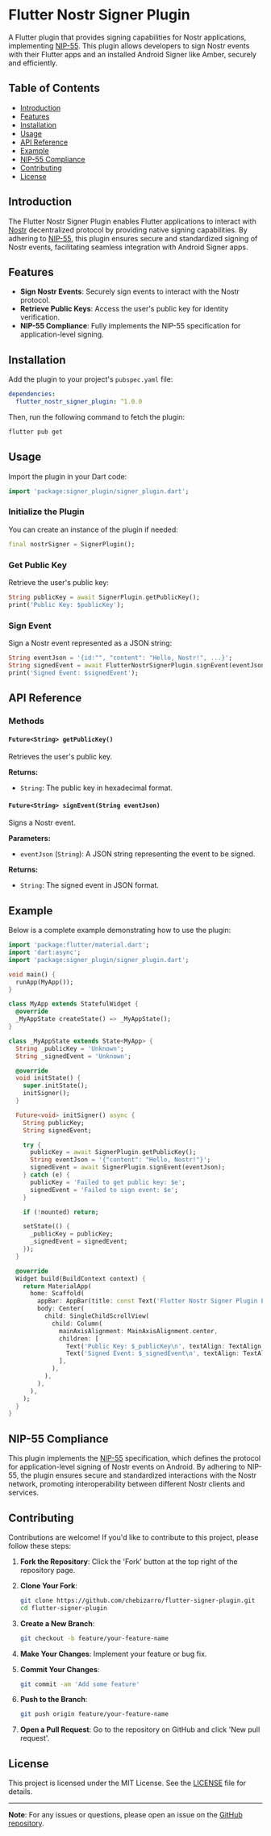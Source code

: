 # Flutter Nostr Signer Plugin

A Flutter plugin that provides signing capabilities for Nostr applications, implementing [NIP-55](https://github.com/nostr-protocol/nips/blob/master/55.md). This plugin allows developers to sign Nostr events with their Flutter apps and an installed Android Signer like Amber, securely and efficiently.

## Table of Contents

- [Introduction](#introduction)
- [Features](#features)
- [Installation](#installation)
- [Usage](#usage)
- [API Reference](#api-reference)
- [Example](#example)
- [NIP-55 Compliance](#nip-55-compliance)
- [Contributing](#contributing)
- [License](#license)

## Introduction

The Flutter Nostr Signer Plugin enables Flutter applications to interact with [Nostr](https://nostr.com/) decentralized protocol by providing native signing capabilities. By adhering to [NIP-55](https://github.com/nostr-protocol/nips/blob/master/55.md), this plugin ensures secure and standardized signing of Nostr events, facilitating seamless integration with Android Signer apps.

## Features

- **Sign Nostr Events**: Securely sign events to interact with the Nostr protocol.
- **Retrieve Public Keys**: Access the user's public key for identity verification.
- **NIP-55 Compliance**: Fully implements the NIP-55 specification for application-level signing.

## Installation

Add the plugin to your project's `pubspec.yaml` file:

```yaml
dependencies:
  flutter_nostr_signer_plugin: ^1.0.0
```

Then, run the following command to fetch the plugin:

```bash
flutter pub get
```

## Usage

Import the plugin in your Dart code:

```dart
import 'package:signer_plugin/signer_plugin.dart';
```

### Initialize the Plugin

You can create an instance of the plugin if needed:

```dart
final nostrSigner = SignerPlugin();
```

### Get Public Key

Retrieve the user's public key:

```dart
String publicKey = await SignerPlugin.getPublicKey();
print('Public Key: $publicKey');
```

### Sign Event

Sign a Nostr event represented as a JSON string:

```dart
String eventJson = '{id:"", "content": "Hello, Nostr!", ...}';
String signedEvent = await FlutterNostrSignerPlugin.signEvent(eventJson);
print('Signed Event: $signedEvent');
```

## API Reference

### Methods

#### `Future<String> getPublicKey()`

Retrieves the user's public key.

**Returns:**

- `String`: The public key in hexadecimal format.

#### `Future<String> signEvent(String eventJson)`

Signs a Nostr event.

**Parameters:**

- `eventJson` (`String`): A JSON string representing the event to be signed.

**Returns:**

- `String`: The signed event in JSON format.

## Example

Below is a complete example demonstrating how to use the plugin:

```dart
import 'package:flutter/material.dart';
import 'dart:async';
import 'package:signer_plugin/signer_plugin.dart';

void main() {
  runApp(MyApp());
}

class MyApp extends StatefulWidget {
  @override
  _MyAppState createState() => _MyAppState();
}

class _MyAppState extends State<MyApp> {
  String _publicKey = 'Unknown';
  String _signedEvent = 'Unknown';

  @override
  void initState() {
    super.initState();
    initSigner();
  }

  Future<void> initSigner() async {
    String publicKey;
    String signedEvent;

    try {
      publicKey = await SignerPlugin.getPublicKey();
      String eventJson = '{"content": "Hello, Nostr!"}';
      signedEvent = await SignerPlugin.signEvent(eventJson);
    } catch (e) {
      publicKey = 'Failed to get public key: $e';
      signedEvent = 'Failed to sign event: $e';
    }

    if (!mounted) return;

    setState(() {
      _publicKey = publicKey;
      _signedEvent = signedEvent;
    });
  }

  @override
  Widget build(BuildContext context) {
    return MaterialApp(
      home: Scaffold(
        appBar: AppBar(title: const Text('Flutter Nostr Signer Plugin Example')),
        body: Center(
          child: SingleChildScrollView(
            child: Column(
              mainAxisAlignment: MainAxisAlignment.center,
              children: [
                Text('Public Key: $_publicKey\n', textAlign: TextAlign.center),
                Text('Signed Event: $_signedEvent\n', textAlign: TextAlign.center),
              ],
            ),
          ),
        ),
      ),
    );
  }
}
```

## NIP-55 Compliance

This plugin implements the [NIP-55](https://github.com/nostr-protocol/nips/blob/master/55.md) specification, which defines the protocol for application-level signing of Nostr events on Android. By adhering to NIP-55, the plugin ensures secure and standardized interactions with the Nostr network, promoting interoperability between different Nostr clients and services.

## Contributing

Contributions are welcome! If you'd like to contribute to this project, please follow these steps:

1. **Fork the Repository**: Click the 'Fork' button at the top right of the repository page.

2. **Clone Your Fork**:

   ```bash
   git clone https://github.com/chebizarro/flutter-signer-plugin.git
   cd flutter-signer-plugin
   ```

3. **Create a New Branch**:

   ```bash
   git checkout -b feature/your-feature-name
   ```

4. **Make Your Changes**: Implement your feature or bug fix.

5. **Commit Your Changes**:

   ```bash
   git commit -am 'Add some feature'
   ```

6. **Push to the Branch**:

   ```bash
   git push origin feature/your-feature-name
   ```

7. **Open a Pull Request**: Go to the repository on GitHub and click 'New pull request'.

## License

This project is licensed under the MIT License. See the [LICENSE](LICENSE) file for details.

---

**Note**: For any issues or questions, please open an issue on the [GitHub repository](https://github.com/chebizarro/flutter-signer-plugin/issues).
